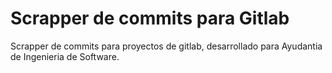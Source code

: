 # Scrapper de commits para Gitlab

Scrapper de commits para proyectos de gitlab, desarrollado para Ayudantia de Ingenieria de Software.

